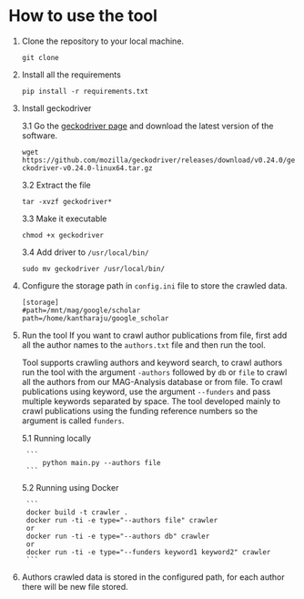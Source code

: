 # How to use the tool

1. Clone the repository to your local machine.
 
    ```git clone ```
2. Install all the requirements

    ```pip install -r requirements.txt```
    
3. Install geckodriver

    3.1 Go the [geckodriver page]("https://github.com/mozilla/geckodriver/releases") and download the latest version of the software.
    
    ```wget https://github.com/mozilla/geckodriver/releases/download/v0.24.0/geckodriver-v0.24.0-linux64.tar.gz```
        
    3.2 Extract the file
    
    ```tar -xvzf geckodriver*```
        
    3.3 Make it executable
    
    ```chmod +x geckodriver```
        
    3.4 Add driver to `/usr/local/bin/`
    
    ```sudo mv geckodriver /usr/local/bin/```
        
4. Configure the storage path in `config.ini` file to store the crawled data.

    ```
    [storage]
    #path=/mnt/mag/google/scholar
    path=/home/kantharaju/google_scholar
    ```

5. Run the tool
    If you want to crawl author publications from file, first add all the author names to the `authors.txt` file and then run the tool.
        
    Tool supports crawling authors and keyword search, to crawl authors run the tool with the argument
     `-authors` followed by `db` or `file` to crawl all the authors from our MAG-Analysis database or from file.
    To crawl publications using keyword, use the argument `--funders` and pass multiple keywords separated by space. 
    The tool developed mainly to crawl publications using the funding reference numbers so the argument is called `funders`.
        
        
    5.1 Running locally

        
        ```
            python main.py --authors file
        ```
    5.2 Running using Docker
    
        ```
        docker build -t crawler .
        docker run -ti -e type="--authors file" crawler 
        or 
        docker run -ti -e type="--authors db" crawler 
        or
        docker run -ti -e type="--funders keyword1 keyword2" crawler 
        ```
    
   
6. Authors crawled data is stored in the configured path, for each author there will be new file stored.

    
